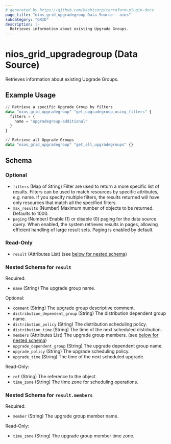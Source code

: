 ```yaml
---
# generated by https://github.com/hashicorp/terraform-plugin-docs
page_title: "nios_grid_upgradegroup Data Source - nios"
subcategory: "GRID"
description: |-
  Retrieves information about existing Upgrade Groups.
---
```


# nios_grid_upgradegroup (Data Source)

Retrieves information about existing Upgrade Groups.

## Example Usage

```terraform
// Retrieve a specific Upgrade Group by filters
data "nios_grid_upgradegroup" "get_upgradegroup_using_filters" {
  filters = {
    name = "upgradegroup-additional"
  }
}

// Retrieve all Upgrade Groups
data "nios_grid_upgradegroup" "get_all_upgradegroups" {}
```

<!-- schema generated by tfplugindocs -->
## Schema

### Optional

- `filters` (Map of String) Filter are used to return a more specific list of results. Filters can be used to match resources by specific attributes, e.g. name. If you specify multiple filters, the results returned will have only resources that match all the specified filters.
- `max_results` (Number) Maximum number of objects to be returned. Defaults to 1000.
- `paging` (Number) Enable (1) or disable (0) paging for the data source query. When enabled, the system retrieves results in pages, allowing efficient handling of large result sets. Paging is enabled by default.

### Read-Only

- `result` (Attributes List) (see [below for nested schema](#nestedatt--result))

<a id="nestedatt--result"></a>
### Nested Schema for `result`

Required:

- `name` (String) The upgrade group name.

Optional:

- `comment` (String) The upgrade group descriptive comment.
- `distribution_dependent_group` (String) The distribution dependent group name.
- `distribution_policy` (String) The distribution scheduling policy.
- `distribution_time` (String) The time of the next scheduled distribution.
- `members` (Attributes List) The upgrade group members. (see [below for nested schema](#nestedatt--result--members))
- `upgrade_dependent_group` (String) The upgrade dependent group name.
- `upgrade_policy` (String) The upgrade scheduling policy.
- `upgrade_time` (String) The time of the next scheduled upgrade.

Read-Only:

- `ref` (String) The reference to the object.
- `time_zone` (String) The time zone for scheduling operations.

<a id="nestedatt--result--members"></a>
### Nested Schema for `result.members`

Required:

- `member` (String) The upgrade group member name.

Read-Only:

- `time_zone` (String) The upgrade group member time zone.
